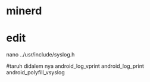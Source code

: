 # minerd

# edit
nano ../usr/include/syslog.h

#taruh didalem nya
android_log_vprint
android_log_print
android_polyfill_vsyslog
